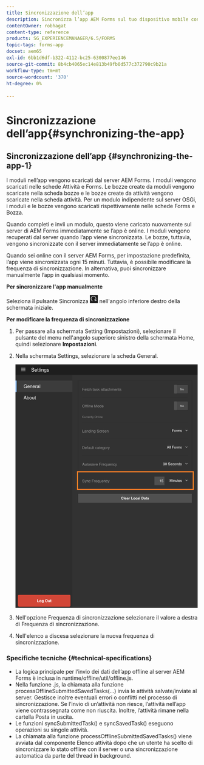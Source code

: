 ```yaml
---
title: Sincronizzazione dell’app
description: Sincronizza l’app AEM Forms sul tuo dispositivo mobile con il server AEM Forms.
contentOwner: robhagat
content-type: reference
products: SG_EXPERIENCEMANAGER/6.5/FORMS
topic-tags: forms-app
docset: aem65
exl-id: 6bb1d6df-b322-4112-bc25-6300877ee146
source-git-commit: 8b4cb4065ec14e813b49fb0d577c372790c9b21a
workflow-type: tm+mt
source-wordcount: '370'
ht-degree: 0%

---
```


# Sincronizzazione dell’app{#synchronizing-the-app}

## Sincronizzazione dell’app {#synchronizing-the-app-1}

I moduli nell’app vengono scaricati dal server AEM Forms. I moduli vengono scaricati nelle schede Attività e Forms. Le bozze create da moduli vengono scaricate nella scheda bozze e le bozze create da attività vengono scaricate nella scheda attività. Per un modulo indipendente sul server OSGi, i moduli e le bozze vengono scaricati rispettivamente nelle schede Forms e Bozza.

Quando completi e invii un modulo, questo viene caricato nuovamente sul server di AEM Forms immediatamente se l’app è online. I moduli vengono recuperati dal server quando l’app viene sincronizzata. Le bozze, tuttavia, vengono sincronizzate con il server immediatamente se l’app è online.

Quando sei online con il server AEM Forms, per impostazione predefinita, l’app viene sincronizzata ogni 15 minuti. Tuttavia, è possibile modificare la frequenza di sincronizzazione. In alternativa, puoi sincronizzare manualmente l’app in qualsiasi momento.

**Per sincronizzare l&#39;app manualmente**

Seleziona il pulsante Sincronizza ![sync-app](assets/sync-app.png) nell&#39;angolo inferiore destro della schermata iniziale.

**Per modificare la frequenza di sincronizzazione**

1. Per passare alla schermata Setting (Impostazioni), selezionare il pulsante del menu nell&#39;angolo superiore sinistro della schermata Home, quindi selezionare **Impostazioni**.
1. Nella schermata Settings, selezionare la scheda General.

   ![Impostazione della frequenza di sincronizzazione nella finestra Impostazioni generali](assets/gen-settings-2.png)

1. Nell&#39;opzione Frequenza di sincronizzazione selezionare il valore a destra di Frequenza di sincronizzazione.
1. Nell&#39;elenco a discesa selezionare la nuova frequenza di sincronizzazione.

### Specifiche tecniche {#technical-specifications}

* La logica principale per l’invio dei dati dell’app offline al server AEM Forms è inclusa in runtime/offline/util/offline.js.
* Nella funzione .js, la chiamata alla funzione processOfflineSubmittedSavedTasks(...) invia le attività salvate/inviate al server. Gestisce inoltre eventuali errori o conflitti nel processo di sincronizzazione. Se l’invio di un’attività non riesce, l’attività nell’app viene contrassegnata come non riuscita. Inoltre, l’attività rimane nella cartella Posta in uscita.
* Le funzioni syncSubmittedTask() e syncSavedTask() eseguono operazioni su singole attività.
* La chiamata alla funzione processOfflineSubmittedSavedTasks() viene avviata dal componente Elenco attività dopo che un utente ha scelto di sincronizzare lo stato offline con il server o una sincronizzazione automatica da parte del thread in background.
